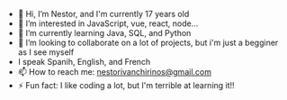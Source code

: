 - 👋 Hi, I’m Nestor, and I'm currently 17 years old
- 👀 I’m interested in JavaScript, vue, react, node...
- 🌱 I’m currently learning Java, SQL, and Python
- 💞️ I’m looking to collaborate on a lot of projects, but i'm just a begginer as I see myself
- I speak Spanih, English, and French
- 📫 How to reach me: nestorivanchirinos@gmail.com
- ⚡ Fun fact: I like coding a lot, but I'm terrible at learning it!!

<!---
NestorCoding55/NestorCoding55 is a ✨ special ✨ repository because its `README.md` (this file) appears on your GitHub profile.
You can click the Preview link to take a look at your changes.
--->
